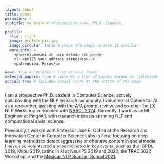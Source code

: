 ```yaml
---
layout: about
title: about
permalink: /
subtitle: <a href='#'>Prospective </a>. Ph.D. Student.

profile:
  align: right
  image: profile_pic.jpg
  image_circular: false # crops the image to make it circular
  more_info: >
    <p>errol.mamani at ucsp dotedu dot pe</p>
    <!--<p>123 your address street</p>-->
    <p>Arequipa, Peru</p>

news: true # includes a list of news items
selected_papers: true # includes a list of papers marked as "selected={true}"
social: true # includes social icons at the bottom of the page
---
```


I am a prospective Ph.D. student in Computer Science, actively collaborating with the NLP research community. I volunteer at Cohere for AI as a researcher, assisting with the [AYA](https://cohere.com/research) prompt review, and co-chair the LX NLP Workshop co-located with [NAACL 2024](https://www.latinxinai.org/events/latinx-in-nlp-at-naacl-2024). Currently, I work as an ML Engineer at [Ping4All](https://www.ping4all.lu/), with research interests spanning NLP and computational social science.

Previously, I worked with Professor Jose E. Ochoa at the Research and Innovation Center in Computer Science Labs in Peru, focusing on deep learning methods to detect aggressive or offensive content in social media. I have also volunteered and participated in key events, such as the IISPDL 2019, Khipu 2019, Latinx in AI at NeurIPS 2019 and 2020, the TRAC 2020 Workshop, and the [Mexican NLP Summer School 2021](https://ampln.github.io/escuelaverano2021/).

<!-- Write your biography here. Tell the world about yourself. Link to your favorite [subreddit](http://reddit.com). You can put a picture in, too. The code is already in, just name your picture `prof_pic.jpg` and put it in the `img/` folder.

Put your address / P.O. box / other info right below your picture. You can also disable any of these elements by editing `profile` property of the YAML header of your `_pages/about.md`. Edit `_bibliography/papers.bib` and Jekyll will render your [publications page](/al-folio/publications/) automatically.

Link to your social media connections, too. This theme is set up to use [Font Awesome icons](https://fontawesome.com/) and [Academicons](https://jpswalsh.github.io/academicons/), like the ones below. Add your Facebook, Twitter, LinkedIn, Google Scholar, or just disable all of them. -->
